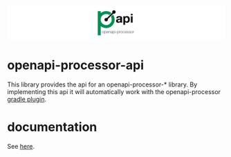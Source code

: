 ![openapi-processor-api logo](images/openapi-processor-api@1280x200.png)


# openapi-processor-api

This library provides the api for an openapi-processor-* library. By implementing this api it will automatically work with the openapi-processor [gradle plugin][oap-gradle]. 

# documentation

See [here][oap-docs].

[badge-license]: https://img.shields.io/badge/License-Apache%202.0-blue.svg?labelColor=313A42
[badge-ci]: https://github.com/hauner/openapi-processor-api/workflows/ci/badge.svg
[oap-docs]: https://hauner.github.com/openapi-processor/api/current/index.html
[oap-gradle]: https://hauner.github.com/openapi-processor/gradle/current/index.html
[oap-license]: https://github.com/hauner/openapi-processor-api/blob/master/LICENSE
